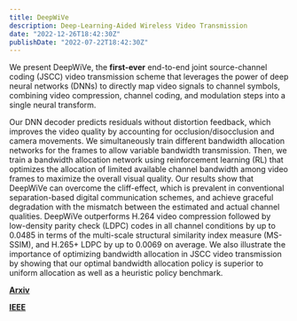 ```yaml
---
title: DeepWiVe
description: Deep-Learning-Aided Wireless Video Transmission
date: "2022-12-26T18:42:30Z"
publishDate: "2022-07-22T18:42:30Z"
---
```


We present DeepWiVe, the **first-ever** end-to-end joint source-channel coding (JSCC) video transmission scheme that leverages the power of deep neural networks (DNNs) to directly map video signals to channel symbols, combining video compression, channel coding, and modulation steps into a single neural transform. 

<!--more-->

Our DNN decoder predicts residuals without distortion feedback, which improves the video quality by accounting for occlusion/disocclusion and camera movements. 
We simultaneously train different bandwidth allocation networks for the frames to allow variable bandwidth transmission. 
Then, we train a bandwidth allocation network using reinforcement learning (RL) that optimizes the allocation of limited available channel bandwidth among video frames to maximize the overall visual quality. 
Our results show that DeepWiVe can overcome the cliff-effect, which is prevalent in conventional separation-based digital communication schemes, and achieve graceful degradation with the mismatch between the estimated and actual channel qualities. 
DeepWiVe outperforms H.264 video compression followed by low-density parity check (LDPC) codes in all channel conditions by up to 0.0485 in terms of the multi-scale structural similarity index measure (MS-SSIM), and H.265+ LDPC by up to 0.0069 on average. 
We also illustrate the importance of optimizing bandwidth allocation in JSCC video transmission by showing that our optimal bandwidth allocation policy is superior to uniform allocation as well as a heuristic policy benchmark.

[**Arxiv**](https://arxiv.org/abs/2111.13034)

[**IEEE**](https://ieeexplore.ieee.org/document/9837870)

